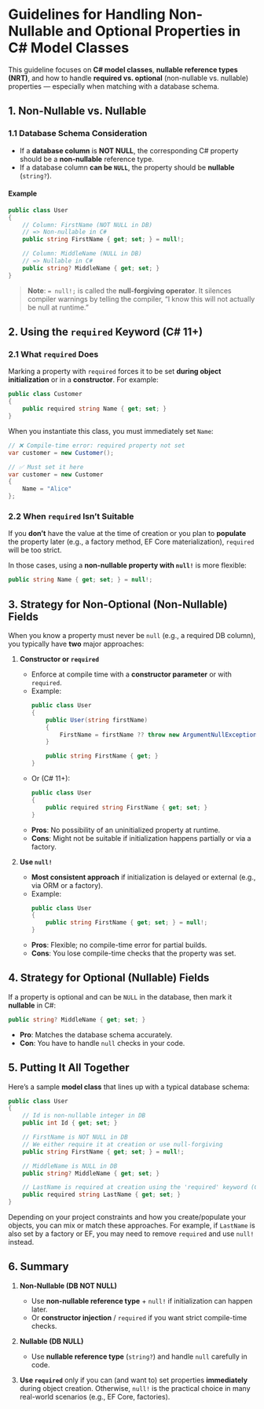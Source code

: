 ﻿<!-- 2025-04-02T08:53:43Z -->

# Guidelines for Handling Non-Nullable and Optional Properties in C# Model Classes

This guideline focuses on **C# model classes**, **nullable reference types (NRT)**, and how to handle **required vs. optional** (non-nullable vs. nullable) properties — especially when matching with a database schema.

## 1. Non-Nullable vs. Nullable

### 1.1 Database Schema Consideration

- If a **database column** is **NOT NULL**, the corresponding C# property should be a **non-nullable** reference type.
- If a database column **can be `NULL`**, the property should be **nullable** (`string?`).

#### Example

```csharp
public class User
{
    // Column: FirstName (NOT NULL in DB)
    // => Non-nullable in C#
    public string FirstName { get; set; } = null!;

    // Column: MiddleName (NULL in DB)
    // => Nullable in C#
    public string? MiddleName { get; set; }
}
```

> **Note**: `= null!;` is called the **null-forgiving operator**. It silences compiler warnings by telling the compiler, “I know this will not actually be null at runtime.”

## 2. Using the `required` Keyword (C# 11+)

### 2.1 What `required` Does
Marking a property with `required` forces it to be set **during object initialization** or in a **constructor**. For example:

```csharp
public class Customer
{
    public required string Name { get; set; }
}
```

When you instantiate this class, you must immediately set `Name`:

```csharp
// ❌ Compile-time error: required property not set
var customer = new Customer();

// ✅ Must set it here
var customer = new Customer
{
    Name = "Alice"
};
```

### 2.2 When `required` Isn’t Suitable
If you **don’t** have the value at the time of creation or you plan to **populate** the property later (e.g., a factory method, EF Core materialization), `required` will be too strict.

In those cases, using a **non-nullable property with `null!`** is more flexible:

```csharp
public string Name { get; set; } = null!;
```

## 3. Strategy for Non-Optional (Non-Nullable) Fields

When you know a property must never be `null` (e.g., a required DB column), you typically have **two** major approaches:

1. **Constructor or `required`**
   - Enforce at compile time with a **constructor parameter** or with `required`.
   - Example:
     ```csharp
     public class User
     {
         public User(string firstName)
         {
             FirstName = firstName ?? throw new ArgumentNullException(nameof(firstName));
         }

         public string FirstName { get; }
     }
     ```
   - Or (C# 11+):
     ```csharp
     public class User
     {
         public required string FirstName { get; set; }
     }
     ```
   - **Pros**: No possibility of an uninitialized property at runtime.
   - **Cons**: Might not be suitable if initialization happens partially or via a factory.

2. **Use `null!`**
   - **Most consistent approach** if initialization is delayed or external (e.g., via ORM or a factory).
   - Example:
     ```csharp
     public class User
     {
         public string FirstName { get; set; } = null!;
     }
     ```
   - **Pros**: Flexible; no compile-time error for partial builds.
   - **Cons**: You lose compile-time checks that the property was set.

## 4. Strategy for Optional (Nullable) Fields

If a property is optional and can be `NULL` in the database, then mark it **nullable** in C#:

```csharp
public string? MiddleName { get; set; }
```

- **Pro**: Matches the database schema accurately.
- **Con**: You have to handle `null` checks in your code.

## 5. Putting It All Together

Here’s a sample **model class** that lines up with a typical database schema:

```csharp
public class User
{
    // Id is non-nullable integer in DB
    public int Id { get; set; }

    // FirstName is NOT NULL in DB
    // We either require it at creation or use null-forgiving
    public string FirstName { get; set; } = null!;

    // MiddleName is NULL in DB
    public string? MiddleName { get; set; }

    // LastName is required at creation using the 'required' keyword (C# 11+)
    public required string LastName { get; set; }
}
```

Depending on your project constraints and how you create/populate your objects, you can mix or match these approaches. For example, if `LastName` is also set by a factory or EF, you may need to remove `required` and use `null!` instead.

## 6. Summary

1. **Non-Nullable (DB NOT NULL)**
   - Use **non-nullable reference type** + `null!` if initialization can happen later.
   - Or **constructor injection** / `required` if you want strict compile-time checks.

2. **Nullable (DB NULL)**
   - Use **nullable reference type** (`string?`) and handle `null` carefully in code.

3. **Use `required`** only if you can (and want to) set properties **immediately** during object creation. Otherwise, `null!` is the practical choice in many real-world scenarios (e.g., EF Core, factories).
